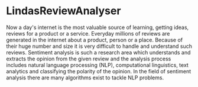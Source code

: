 # LindasReviewAnalyser
Now a day's internet is the most valuable source of learning, getting ideas, reviews for a product or a service. Everyday millions of reviews are generated in the internet about a product, person or a place. Because of their huge number and size it is very difficult to handle and understand such reviews. Sentiment analysis is such a research area which understands and extracts the opinion from the given review and the analysis process includes natural language processing (NLP), computational linguistics, text analytics and classifying the polarity of the opinion. In the field of sentiment analysis there are many algorithms exist to tackle NLP problems.
